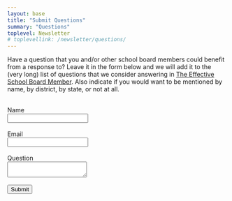 ```yaml
---
layout: base
title: "Submit Questions"
summary: "Questions"
toplevel: Newsletter
# toplevellink: /newsletter/questions/
---
```


Have a question that you and/or other school board members could benefit from a response to? Leave it in the form below and we will add it to the (very long) list of questions that we consider answering in <a href="/board-member-newsletter/">The Effective School Board Member</a>. Also indicate if you would want to be mentioned by name, by district, by state, or not at all.<br/><br/>
<form action="https://formspree.io/f/xayzdydv" method="POST"> 
  Name<br/><input type="text" value="" name="name"><br/><br/>
  Email<br/><input type="text" value="" name="email"><br/><br/>
  Question<br/><textarea type="text" value="" name="message"></textarea><br/><br/>
  <button type="submit">Submit</button> 
  <input type="hidden" value="submit newsletter questions form" name="form">
</form>
